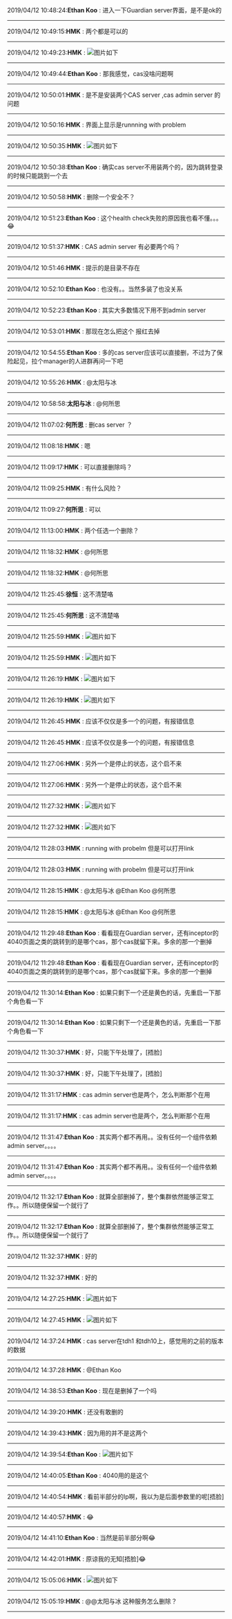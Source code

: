 2019/04/12 10:48:24:**Ethan Koo** : 进入一下Guardian server界面，是不是ok的
*************************************************************************************
2019/04/12 10:49:15:**HMK** : 两个都是可以的
*************************************************************************************
2019/04/12 10:49:23:**HMK** : ![图片如下](ATTACHMENT/1555037350.0352252.png)
*******************************************************************************
2019/04/12 10:49:44:**Ethan Koo** : 那我感觉，cas没啥问题啊
*************************************************************************************
2019/04/12 10:50:01:**HMK** : 是不是安装两个CAS server ,cas admin server 的问题
*************************************************************************************
2019/04/12 10:50:16:**HMK** : 界面上显示是runnning with problem
*************************************************************************************
2019/04/12 10:50:35:**HMK** : ![图片如下](ATTACHMENT/1555037422.264778.png)
*******************************************************************************
2019/04/12 10:50:38:**Ethan Koo** : 确实cas server不用装两个的，因为跳转登录的时候只能跳到一个去
*************************************************************************************
2019/04/12 10:50:58:**HMK** : 删除一个安全不？
*************************************************************************************
2019/04/12 10:51:23:**Ethan Koo** : 这个health check失败的原因我也看不懂。。。😂
*************************************************************************************
2019/04/12 10:51:37:**HMK** : CAS admin server 有必要两个吗？
*************************************************************************************
2019/04/12 10:51:46:**HMK** : 提示的是目录不存在
*************************************************************************************
2019/04/12 10:52:10:**Ethan Koo** : 也没有。。当然多装了也没关系
*************************************************************************************
2019/04/12 10:52:23:**Ethan Koo** : 其实大多数情况下用不到admin server
*************************************************************************************
2019/04/12 10:53:01:**HMK** : 那现在怎么把这个 报红去掉
*************************************************************************************
2019/04/12 10:54:55:**Ethan Koo** : 多的cas server应该可以直接删，不过为了保险起见，拉个manager的人进群再问一下吧
*************************************************************************************
2019/04/12 10:55:26:**HMK** : @太阳与冰 
*************************************************************************************
2019/04/12 10:58:58:**太阳与冰** : @何所思 
*************************************************************************************
2019/04/12 11:07:02:**何所思** : 删cas server  ？
*************************************************************************************
2019/04/12 11:08:18:**HMK** : 嗯
*************************************************************************************
2019/04/12 11:09:17:**HMK** : 可以直接删除吗？
*************************************************************************************
2019/04/12 11:09:25:**HMK** : 有什么风险？
*************************************************************************************
2019/04/12 11:09:27:**何所思** : 可以
*************************************************************************************
2019/04/12 11:13:00:**HMK** : 两个任选一个删除？
*************************************************************************************
2019/04/12 11:18:32:**HMK** : @何所思
*************************************************************************************
2019/04/12 11:18:32:**HMK** : @何所思
*************************************************************************************
2019/04/12 11:25:45:**徐恒** : 这不清楚咯
*************************************************************************************
2019/04/12 11:25:45:**何所思** : 这不清楚咯
*************************************************************************************
2019/04/12 11:25:59:**HMK** : ![图片如下](ATTACHMENT/1555039545.7454026.png)
*******************************************************************************
2019/04/12 11:25:59:**HMK** : ![图片如下](ATTACHMENT/1555039545.7363307.png)
*******************************************************************************
2019/04/12 11:26:19:**HMK** : ![图片如下](ATTACHMENT/1555039565.664813.png)
*******************************************************************************
2019/04/12 11:26:19:**HMK** : ![图片如下](ATTACHMENT/1555039565.700965.png)
*******************************************************************************
2019/04/12 11:26:45:**HMK** : 应该不仅仅是多一个的问题，有报错信息
*************************************************************************************
2019/04/12 11:26:45:**HMK** : 应该不仅仅是多一个的问题，有报错信息
*************************************************************************************
2019/04/12 11:27:06:**HMK** : 另外一个是停止的状态，这个启不来
*************************************************************************************
2019/04/12 11:27:06:**HMK** : 另外一个是停止的状态，这个启不来
*************************************************************************************
2019/04/12 11:27:32:**HMK** : ![图片如下](ATTACHMENT/1555039638.9930785.png)
*******************************************************************************
2019/04/12 11:27:32:**HMK** : ![图片如下](ATTACHMENT/1555039639.0862212.png)
*******************************************************************************
2019/04/12 11:28:03:**HMK** : running with probelm 但是可以打开link
*************************************************************************************
2019/04/12 11:28:03:**HMK** : running with probelm 但是可以打开link
*************************************************************************************
2019/04/12 11:28:15:**HMK** : @太阳与冰 @Ethan Koo @何所思
*************************************************************************************
2019/04/12 11:28:15:**HMK** : @太阳与冰 @Ethan Koo @何所思
*************************************************************************************
2019/04/12 11:29:48:**Ethan Koo** : 看看现在Guardian server，还有inceptor的4040页面之类的跳转到的是哪个cas，那个cas就留下来。多余的那一个删掉
*************************************************************************************
2019/04/12 11:29:48:**Ethan Koo** : 看看现在Guardian server，还有inceptor的4040页面之类的跳转到的是哪个cas，那个cas就留下来。多余的那一个删掉
*************************************************************************************
2019/04/12 11:30:14:**Ethan Koo** : 如果只剩下一个还是黄色的话，先重启一下那个角色看一下
*************************************************************************************
2019/04/12 11:30:14:**Ethan Koo** : 如果只剩下一个还是黄色的话，先重启一下那个角色看一下
*************************************************************************************
2019/04/12 11:30:37:**HMK** : 好，只能下午处理了，[捂脸]
*************************************************************************************
2019/04/12 11:30:37:**HMK** : 好，只能下午处理了，[捂脸]
*************************************************************************************
2019/04/12 11:31:17:**HMK** : cas admin server也是两个，怎么判断那个在用
*************************************************************************************
2019/04/12 11:31:17:**HMK** : cas admin server也是两个，怎么判断那个在用
*************************************************************************************
2019/04/12 11:31:47:**Ethan Koo** : 其实两个都不再用。。没有任何一个组件依赖admin server。。。。
*************************************************************************************
2019/04/12 11:31:47:**Ethan Koo** : 其实两个都不再用。。没有任何一个组件依赖admin server。。。。
*************************************************************************************
2019/04/12 11:32:17:**Ethan Koo** : 就算全部删掉了，整个集群依然能够正常工作。。所以随便保留一个就行了
*************************************************************************************
2019/04/12 11:32:17:**Ethan Koo** : 就算全部删掉了，整个集群依然能够正常工作。。所以随便保留一个就行了
*************************************************************************************
2019/04/12 11:32:37:**HMK** : 好的
*************************************************************************************
2019/04/12 11:32:37:**HMK** : 好的
*************************************************************************************
2019/04/12 14:27:25:**HMK** : ![图片如下](ATTACHMENT/1555050432.27581.png)
*******************************************************************************
2019/04/12 14:27:45:**HMK** : ![图片如下](ATTACHMENT/1555050452.0014102.png)
*******************************************************************************
2019/04/12 14:37:24:**HMK** : cas server在tdh1 和tdh10上，感觉用的之前的版本的数据
*************************************************************************************
2019/04/12 14:37:28:**HMK** : @Ethan Koo
*************************************************************************************
2019/04/12 14:38:53:**Ethan Koo** : 现在是删掉了一个吗
*************************************************************************************
2019/04/12 14:39:20:**HMK** : 还没有敢删的
*************************************************************************************
2019/04/12 14:39:43:**HMK** : 因为用的并不是这两个
*************************************************************************************
2019/04/12 14:39:54:**Ethan Koo** : ![图片如下](ATTACHMENT/1555051181.2764413.png)
*******************************************************************************
2019/04/12 14:40:05:**Ethan Koo** : 4040用的是这个
*************************************************************************************
2019/04/12 14:40:54:**HMK** : 看前半部分的Ip啊，我以为是后面参数里的呢[捂脸]
*************************************************************************************
2019/04/12 14:40:57:**HMK** : 😂
*************************************************************************************
2019/04/12 14:41:10:**Ethan Koo** : 当然是前半部分啊😂
*************************************************************************************
2019/04/12 14:42:01:**HMK** : 原谅我的无知[捂脸]😂
*************************************************************************************
2019/04/12 15:05:06:**HMK** : ![图片如下](ATTACHMENT/1555052693.326151.png)
*******************************************************************************
2019/04/12 15:05:19:**HMK** : @@太阳与冰 这种服务怎么删除？
*************************************************************************************
